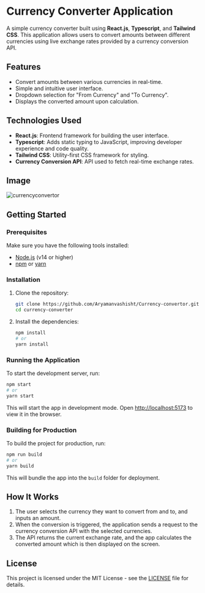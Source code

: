 # Currency Converter Application

A simple currency converter built using **React.js**, **Typescript**, and **Tailwind CSS**. This application allows users to convert amounts between different currencies using live exchange rates provided by a currency conversion API.

## Features

- Convert amounts between various currencies in real-time.
- Simple and intuitive user interface.
- Dropdown selection for "From Currency" and "To Currency".
- Displays the converted amount upon calculation.

## Technologies Used

- **React.js**: Frontend framework for building the user interface.
- **Typescript**: Adds static typing to JavaScript, improving developer experience and code quality.
- **Tailwind CSS**: Utility-first CSS framework for styling.
- **Currency Conversion API**: API used to fetch real-time exchange rates.

## Image

![currencyconvertor](https://github.com/user-attachments/assets/d7ceeb95-61ca-4eff-aa2a-55dc56c38c79)

## Getting Started

### Prerequisites

Make sure you have the following tools installed:

- [Node.js](https://nodejs.org/en/) (v14 or higher)
- [npm](https://www.npmjs.com/) or [yarn](https://yarnpkg.com/)

### Installation

1. Clone the repository:
   ```bash
   git clone https://github.com/Aryamanvashisht/Currency-convertor.git
   cd currency-converter
   ```

2. Install the dependencies:
   ```bash
   npm install
   # or
   yarn install
   ```


### Running the Application

To start the development server, run:

```bash
npm start
# or
yarn start
```

This will start the app in development mode. Open [http://localhost:5173](http://localhost:5173) to view it in the browser.

### Building for Production

To build the project for production, run:

```bash
npm run build
# or
yarn build
```

This will bundle the app into the `build` folder for deployment.


## How It Works

1. The user selects the currency they want to convert from and to, and inputs an amount.
2. When the conversion is triggered, the application sends a request to the currency conversion API with the selected currencies.
3. The API returns the current exchange rate, and the app calculates the converted amount which is then displayed on the screen.

## License

This project is licensed under the MIT License - see the [LICENSE](LICENSE) file for details.
